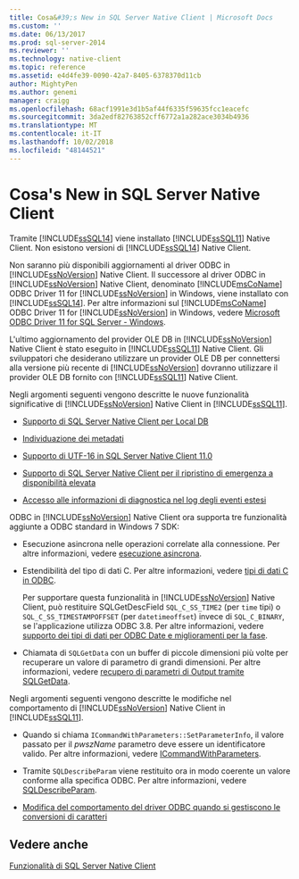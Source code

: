 ```yaml
---
title: Cosa&#39;s New in SQL Server Native Client | Microsoft Docs
ms.custom: ''
ms.date: 06/13/2017
ms.prod: sql-server-2014
ms.reviewer: ''
ms.technology: native-client
ms.topic: reference
ms.assetid: e4d4fe39-0090-42a7-8405-6378370d11cb
author: MightyPen
ms.author: genemi
manager: craigg
ms.openlocfilehash: 68acf1991e3d1b5af44f6335f59635fcc1eacefc
ms.sourcegitcommit: 3da2edf82763852cff6772a1a282ace3034b4936
ms.translationtype: MT
ms.contentlocale: it-IT
ms.lasthandoff: 10/02/2018
ms.locfileid: "48144521"
---
```

# <a name="what39s-new-in-sql-server-native-client"></a>Cosa&#39;s New in SQL Server Native Client
  Tramite [!INCLUDE[ssSQL14](../../includes/sssql14-md.md)] viene installato [!INCLUDE[ssSQL11](../../includes/sssql11-md.md)] Native Client. Non esistono versioni di [!INCLUDE[ssSQL14](../../includes/sssql14-md.md)] Native Client.  
  
 Non saranno più disponibili aggiornamenti al driver ODBC in [!INCLUDE[ssNoVersion](../../includes/ssnoversion-md.md)] Native Client. Il successore al driver ODBC in [!INCLUDE[ssNoVersion](../../includes/ssnoversion-md.md)] Native Client, denominato [!INCLUDE[msCoName](../../includes/msconame-md.md)] ODBC Driver 11 for [!INCLUDE[ssNoVersion](../../includes/ssnoversion-md.md)] in Windows, viene installato con [!INCLUDE[ssSQL14](../../includes/sssql14-md.md)]. Per altre informazioni sul [!INCLUDE[msCoName](../../includes/msconame-md.md)] ODBC Driver 11 for [!INCLUDE[ssNoVersion](../../includes/ssnoversion-md.md)] in Windows, vedere [Microsoft ODBC Driver 11 for SQL Server - Windows](http://www.microsoft.com/download/details.aspx?id=36434).  
  
 L'ultimo aggiornamento del provider OLE DB in [!INCLUDE[ssNoVersion](../../includes/ssnoversion-md.md)] Native Client è stato eseguito in [!INCLUDE[ssSQL11](../../includes/sssql11-md.md)] Native Client. Gli sviluppatori che desiderano utilizzare un provider OLE DB per connettersi alla versione più recente di [!INCLUDE[ssNoVersion](../../includes/ssnoversion-md.md)] dovranno utilizzare il provider OLE DB fornito con [!INCLUDE[ssSQL11](../../includes/sssql11-md.md)] Native Client.  
  
 Negli argomenti seguenti vengono descritte le nuove funzionalità significative di [!INCLUDE[ssNoVersion](../../includes/ssnoversion-md.md)] Native Client in [!INCLUDE[ssSQL11](../../includes/sssql11-md.md)].  
  
-   [Supporto di SQL Server Native Client per Local DB](features/sql-server-native-client-support-for-localdb.md)  
  
-   [Individuazione dei metadati](features/metadata-discovery.md)  
  
-   [Supporto di UTF-16 in SQL Server Native Client 11.0](features/utf-16-support-in-sql-server-native-client-11-0.md)  
  
-   [Supporto di SQL Server Native Client per il ripristino di emergenza a disponibilità elevata](features/sql-server-native-client-support-for-high-availability-disaster-recovery.md)  
  
-   [Accesso alle informazioni di diagnostica nel log degli eventi estesi](features/accessing-diagnostic-information-in-the-extended-events-log.md)  
  
 ODBC in [!INCLUDE[ssNoVersion](../../includes/ssnoversion-md.md)] Native Client ora supporta tre funzionalità aggiunte a ODBC standard in Windows 7 SDK:  
  
-   Esecuzione asincrona nelle operazioni correlate alla connessione. Per altre informazioni, vedere [esecuzione asincrona](http://go.microsoft.com/fwlink/?LinkID=191493).  
  
-   Estendibilità del tipo di dati C. Per altre informazioni, vedere [tipi di dati C in ODBC](http://go.microsoft.com/fwlink/?LinkID=191495).  
  
     Per supportare questa funzionalità in [!INCLUDE[ssNoVersion](../../includes/ssnoversion-md.md)] Native Client, può restituire SQLGetDescField `SQL_C_SS_TIME2` (per `time` tipi) o `SQL_C_SS_TIMESTAMPOFFSET` (per `datetimeoffset`) invece di `SQL_C_BINARY`, se l'applicazione utilizza ODBC 3.8. Per altre informazioni, vedere [supporto dei tipi di dati per ODBC Date e miglioramenti per la fase](features/date-and-time-improvements.md).  
  
-   Chiamata di `SQLGetData` con un buffer di piccole dimensioni più volte per recuperare un valore di parametro di grandi dimensioni. Per altre informazioni, vedere [recupero di parametri di Output tramite SQLGetData](http://go.microsoft.com/fwlink/?LinkID=191494).  
  
 Negli argomenti seguenti vengono descritte le modifiche nel comportamento di [!INCLUDE[ssNoVersion](../../includes/ssnoversion-md.md)] Native Client in [!INCLUDE[ssSQL11](../../includes/sssql11-md.md)].  
  
-   Quando si chiama `ICommandWithParameters::SetParameterInfo`, il valore passato per il *pwszName* parametro deve essere un identificatore valido. Per altre informazioni, vedere [ICommandWithParameters](../native-client-ole-db-interfaces/icommandwithparameters.md).  
  
-   Tramite `SQLDescribeParam` viene restituito ora in modo coerente un valore conforme alla specifica ODBC. Per altre informazioni, vedere [SQLDescribeParam](../native-client-odbc-api/sqldescribeparam.md).  
  
-   [Modifica del comportamento del driver ODBC quando si gestiscono le conversioni di caratteri](features/odbc-driver-behavior-change-when-handling-character-conversions.md)  
  
## <a name="see-also"></a>Vedere anche  
 [Funzionalità di SQL Server Native Client](features/sql-server-native-client-features.md)  
  
  
